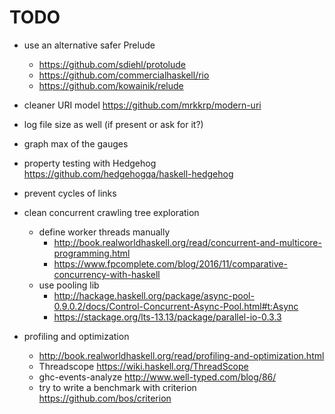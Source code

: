 # TODO

- use an alternative safer Prelude
  - https://github.com/sdiehl/protolude
  - https://github.com/commercialhaskell/rio
  - https://github.com/kowainik/relude

- cleaner URI model https://github.com/mrkkrp/modern-uri

- log file size as well (if present or ask for it?)

- graph max of the gauges

- property testing with Hedgehog https://github.com/hedgehogqa/haskell-hedgehog

- prevent cycles of links

- clean concurrent crawling tree exploration
  - define worker threads manually
    - http://book.realworldhaskell.org/read/concurrent-and-multicore-programming.html
    - https://www.fpcomplete.com/blog/2016/11/comparative-concurrency-with-haskell
  - use pooling lib
    - http://hackage.haskell.org/package/async-pool-0.9.0.2/docs/Control-Concurrent-Async-Pool.html#t:Async
    - https://stackage.org/lts-13.13/package/parallel-io-0.3.3

- profiling and optimization
  - http://book.realworldhaskell.org/read/profiling-and-optimization.html
  - Threadscope https://wiki.haskell.org/ThreadScope
  - ghc-events-analyze http://www.well-typed.com/blog/86/
  - try to write a benchmark with criterion https://github.com/bos/criterion